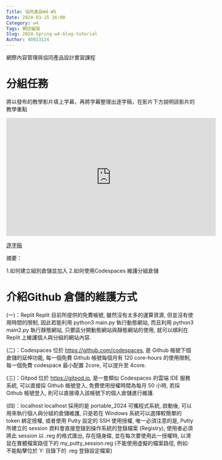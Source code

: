 ```yaml
---
Title: 協同產品W4-W5
Date: 2024-03-15 16:00
Category: w4
Tags: 網誌編寫
Slug: 2024-Spring-w4-blog-tutorial
Author: 40923124
---
```


網際內容管理與協同產品設計實習課程

<!-- PELICAN_END_SUMMARY -->

# 分組任務
將以發布的教學影片填上字幕，再將字幕整理出逐字稿，在影片下方說明該影片的教學重點



<iframe width="560" height="315" src="https://www.youtube.com/embed/tQVBDFba0CQ?si=mnKhCwUhpwfhURZ1" title="YouTube video player" frameborder="0" allow="accelerometer; autoplay; clipboard-write; encrypted-media; gyroscope; picture-in-picture; web-share" referrerpolicy="strict-origin-when-cross-origin" allowfullscreen></iframe>

[逐字稿](https://drive.google.com/file/d/1Q_tEaQHBHHXwKkpdgA_jqulbXNW6kJfB/view?usp=sharing)

摘要：

1.如何建立組別倉儲並加入
2.如何使用Codespaces 維護分組倉儲

# 介紹Github 倉儲的維護方式

(一)：Replit
Replit 目前所提供的免費帳號, 雖然沒有太多的運算資源, 但並沒有使用時間的限制, 因此若能利用 python3 main.py 執行動態網站, 而且利用 python3 main2.py 執行靜態網站, 只要區分開動態網站與靜態網站的使用, 就可以順利在 Replit 上維護個人與分組的網站內容.

(二)：Codespaces
位於 https://github.com/codespaces, 是 Github 帳號下個倉儲的延伸功能, 每一個免費 Github 帳號每個月有 120 core-hours 的使用限制, 每一個免費 codespace 最小配置 2core, 可以提升至 4core.

(三)：Gitpod
位於 https://gitpod.io, 是一套類似 Codespaces 的雲端 IDE 服務系統, 可以直接採 Github 帳號登入, 免費使用授權時間為每月 50 小時, 若採 Github 帳號登入, 則可以直接導入該帳號下的個人倉儲進行維護.

(四)：localhost
localhost 採用的是 portable_2024 可攜程式系統, 啟動後, 可以用來執行個人與分組的倉儲維護, 只是若在 Windows 系統可以選擇較簡單的 token 綁定授權, 或者使用 Putty 設定的 SSH 使用授權, 唯一必須注意的是, Putty 所建立的 session 資料會直接登錄到操作系統的登錄檔案 (Registry), 使用者必須將此 session 以 .reg 的格式匯出, 存在隨身碟, 並在每次要使用此一授權時, 以滑鼠在實體檔案路徑下的 my_putty_session.reg (不能使用虛擬的檔案路徑, 例如: 不能點擊位於 Y: 目錄下的 .reg 登錄設定檔案)
